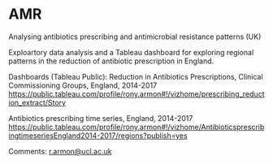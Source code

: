 # AMR
Analysing antibiotics prescribing and antimicrobial resistance patterns (UK)

Exploartory data analysis and a Tableau dashboard for exploring regional patterns in the reduction of antibiotic prescription in England.

Dashboards (Tableau Public):
Reduction in Antibiotics Prescriptions, Clinical Commissioning Groups, England, 2014-2017
https://public.tableau.com/profile/rony.armon#!/vizhome/prescribing_reduction_extract/Story

Antibiotics prescribing time series, England, 2014-2017
https://public.tableau.com/profile/rony.armon#!/vizhome/AntibioticsprescribingtimeseriesEngland2014-2017/regions?publish=yes

Comments: r.armon@ucl.ac.uk
